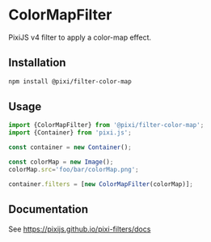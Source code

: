 # ColorMapFilter

PixiJS v4 filter to apply a color-map effect.

## Installation

```bash
npm install @pixi/filter-color-map
```

## Usage

```js
import {ColorMapFilter} from '@pixi/filter-color-map';
import {Container} from 'pixi.js';

const container = new Container();

const colorMap = new Image();
colorMap.src='foo/bar/colorMap.png';

container.filters = [new ColorMapFilter(colorMap)];
```

## Documentation

See https://pixijs.github.io/pixi-filters/docs
